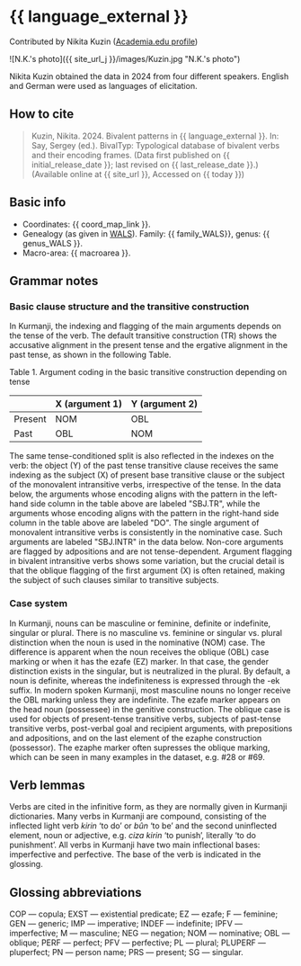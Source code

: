 # {{ language_external }}
Contributed by Nikita Kuzin ([Academia.edu profile](https://fu-berlin.academia.edu/NikitaKuzin))

![N.K.'s photo]({{ site_url_j }}/images/Kuzin.jpg "N.K.'s photo")

Nikita Kuzin obtained the data in 2024 from four different speakers. English and German were used as languages of elicitation.

## How to cite
> Kuzin, Nikita. 2024. Bivalent patterns in {{ language_external }}. 
> In: Say, Sergey (ed.). BivalTyp: Typological database of bivalent verbs and their encoding frames. 
> (Data first published on {{ initial_release_date }}; last revised on {{ last_release_date }}.) 
> (Available online at {{ site_url }}, Accessed on {{ today }})

## Basic info
- Coordinates: {{ coord_map_link }}.
- Genealogy (as given in [WALS](https://wals.info/)). Family: {{ family_WALS}}, genus: {{ genus_WALS }}.
- Macro-area: {{ macroarea }}.

## Grammar notes

### Basic clause structure and the transitive construction
In Kurmanji, the indexing and flagging of the main arguments depends on the tense of the verb. The default transitive construction (TR) shows the accusative alignment in the present tense and the ergative alignment in the past tense, as shown in the following Table.

Table 1. Argument coding in the basic transitive construction depending on tense

|         | X (argument 1) | Y (argument 2) |
| ------- | -------------- | -------------- |
| Present | NOM            | OBL            |
| Past    | OBL            | NOM            |

The same tense-conditioned split is also reflected in the indexes on the verb: the object (Y) of the past tense transitive clause receives the same indexing as the subject (X) of present base transitive clause or the subject of the monovalent intransitive verbs, irrespective of the tense. In the data below, the arguments whose encoding aligns with the pattern in the left-hand side column in the table above are labeled "SBJ.TR", while the arguments whose encoding aligns with the pattern in the right-hand side column in the table above are labeled "DO".
The single argument of monovalent intransitive verbs is consistently in the nominative case. Such arguments are labeled "SBJ.INTR" in the data below.
Non-core arguments are flagged by adpositions and are not tense-dependent. Argument flagging in bivalent intransitive verbs shows some variation, but the crucial detail is that the oblique flagging of the first argument (X) is often retained, making the subject of such clauses similar to transitive subjects.

### Case system
In Kurmanji, nouns can be masculine or feminine, definite or indefinite, singular or plural. There is no masculine vs. feminine or singular vs. plural distinction when the noun is used in the nominative (NOM) case. The difference is apparent when the noun receives the oblique (OBL) case marking or when it has the ezafe (EZ) marker. In that case, the gender distinction exists in the singular, but is neutralized in the plural. By default, a noun is definite, whereas the indefiniteness is expressed through the -ek suffix. In modern spoken Kurmanji, most masculine nouns no longer receive the OBL marking unless they are indefinite. 
The ezafe marker appears on the head noun (possessee) in the genitive construction. The oblique case is used for objects of present-tense transitive verbs, subjects of past-tense transitive verbs, post-verbal goal and recipient arguments, with prepositions and adpositions, and on the last element of the ezaphe construction (possessor). 
The ezaphe marker often supresses the oblique marking, which can be seen in many examples in the dataset, e.g. #28 or #69.

## Verb lemmas
Verbs are cited in the infinitive form, as they are normally given in Kurmanji dictionaries. Many verbs in Kurmanji are compound, consisting of the inflected light verb *kirin* ‘to do’ or *bûn* ‘to be’ and the second uninflected element, noun or adjective, e.g. *ciza kirin* ‘to punish’, literally ‘to do punishment’. All verbs in Kurmanji have two main inflectional bases: imperfective and perfective. The base of the verb is indicated in the glossing.

## Glossing abbreviations
COP — copula; EXST — existential predicate; EZ — ezafe; F — feminine; GEN — generic; IMP — imperative; INDEF — indefinite; IPFV — imperfective; M — masculine; NEG — negation; NOM — nominative; OBL — oblique; PERF — perfect; PFV — perfective; PL — plural; PLUPERF — pluperfect; PN — person name; PRS — present; SG — singular.
